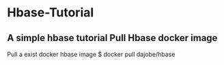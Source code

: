 # Hbase-Tutorial
A simple hbase tutorial 
Pull Hbase docker image
----------
Pull a exist docker hbase image
$ docker pull dajobe/hbase
